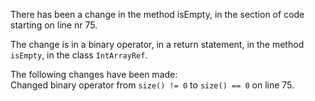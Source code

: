 There has been a change in the method isEmpty, in the section of code starting on line nr 75.
  
The change is in a binary operator, in a return statement, in the method ```isEmpty```, in the class ```IntArrayRef```.
  
The following changes have been made:  
Changed binary operator from ```size() != 0``` to ```size() == 0``` on line 75.  

